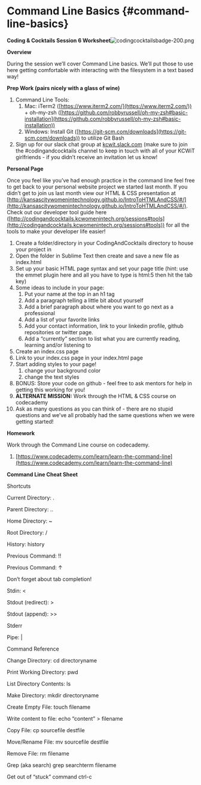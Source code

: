 # Command Line Basics {#command-line-basics}

**Coding &amp; Cocktails Session 6 Worksheet**![codingcocktailsbadge-200.png](export/assets/codingcocktailsbadge-200.png)

**Overview**

During the session we’ll cover Command Line basics. We’ll put those to use here getting comfortable with interacting with the filesystem in a text based way!

**Prep Work (pairs nicely with a glass of wine)**

1.  Command Line Tools:
    1.  Mac: iTerm2 ([https://www.iterm2.com/](https://www.iterm2.com/)) + oh-my-zsh ([https://github.com/robbyrussell/oh-my-zsh#basic-installation](https://github.com/robbyrussell/oh-my-zsh#basic-installation))
    2.  Windows: Install Git ([https://git-scm.com/downloads](https://git-scm.com/downloads)) to utilize Git Bash
2.  Sign up for our slack chat group at [kcwit.slack.com](http://kcwit.slack.com) (make sure to join the #codingandcocktails channel to keep in touch with all of your KCWiT girlfriends - if you didn’t receive an invitation let us know!


**Personal Page**

Once you feel like you’ve had enough practice in the command line feel free to get back to your personal website project we started last month. If you didn’t get to join us last month view our HTML &amp; CSS presentation at [http://kansascitywomenintechnology.github.io/IntroToHTMLAndCSS/#/](http://kansascitywomenintechnology.github.io/IntroToHTMLAndCSS/#/). Check out our developer tool guide here ([http://codingandcocktails.kcwomenintech.org/sessions#tools](http://codingandcocktails.kcwomenintech.org/sessions#tools)) for all the tools to make your developer life easier!

1.  Create a folder/directory in your CodingAndCocktails directory to house your project in
2.  Open the folder in Sublime Text then create and save a new file as index.html
3.  Set up your basic HTML page syntax and set your page title (hint: use the emmet plugin here and all you have to type is html:5 then hit the tab key)
4.  Some ideas to include in your page:
    1.  Put your name at the top in an h1 tag
    2.  Add a paragraph telling a little bit about yourself
    3.  Add a brief paragraph about where you want to go next as a professional
    4.  Add a list of your favorite links
    5.  Add your contact information, link to your linkedin profile, github repositories or twitter page.
    6.  Add a “currently” section to list what you are currently reading, learning and/or listening to
5.  Create an index.css page
6.  Link to your index.css page in your index.html page
7.  Start adding styles to your page!
    1.  change your background color
    2.  change the text styles
8.  BONUS: Store your code on github - feel free to ask mentors for help in getting this working for you!
9.  **ALTERNATE MISSION:** Work through the HTML &amp; CSS course on codecademy
10.  Ask as many questions as you can think of - there are no stupid questions and we’ve all probably had the same questions when we were getting started!

**Homework**

Work through the Command Line course on codecademy.

1.  [https://www.codecademy.com/learn/learn-the-command-line](https://www.codecademy.com/learn/learn-the-command-line)

**Command Line Cheat Sheet**

Shortcuts

Current Directory: .

Parent Directory: ..

Home Directory: ~

Root Directory: /

History: history

Previous Command: !!

Previous Command: ↑

Don’t forget about tab completion!

Stdin: &lt;

Stdout (redirect): &gt;

Stdout (append): &gt;&gt;

Stderr

Pipe: |

Command Reference

Change Directory: cd directoryname

Print Working Directory: pwd

List Directory Contents: ls

Make Directory: mkdir directoryname

Create Empty File: touch filename

Write content to file: echo “content” &gt; filename

Copy File: cp sourcefile destfile

Move/Rename File: mv sourcefile destfile

Remove File: rm filename

Grep (aka search) grep searchterm filename

Get out of “stuck” command ctrl-c